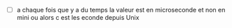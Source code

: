  - [ ] a chaque fois que y a du temps la valeur est en microseconde et non en mini ou alors c est les econde depuis Unix